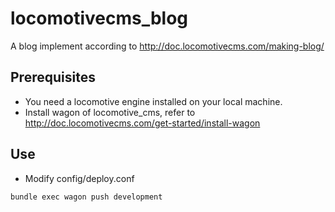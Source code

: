 locomotivecms_blog
==================

A blog implement according to http://doc.locomotivecms.com/making-blog/

Prerequisites
---
- You need a locomotive engine installed on your local machine.
- Install wagon of locomotive_cms, refer to http://doc.locomotivecms.com/get-started/install-wagon

Use
---
- Modify config/deploy.conf
```
bundle exec wagon push development